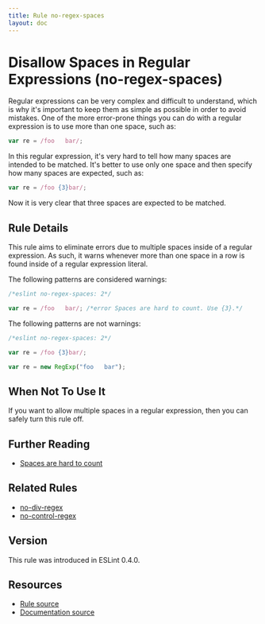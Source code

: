 ```yaml
---
title: Rule no-regex-spaces
layout: doc
---
```

<!-- Note: No pull requests accepted for this file. See README.md in the root directory for details. -->
# Disallow Spaces in Regular Expressions (no-regex-spaces)

Regular expressions can be very complex and difficult to understand, which is why it's important to keep them as simple as possible in order to avoid mistakes. One of the more error-prone things you can do with a regular expression is to use more than one space, such as:

```js
var re = /foo   bar/;
```

In this regular expression, it's very hard to tell how many spaces are intended to be matched. It's better to use only one space and then specify how many spaces are expected, such as:

```js
var re = /foo {3}bar/;
```

Now it is very clear that three spaces are expected to be matched.

## Rule Details

This rule aims to eliminate errors due to multiple spaces inside of a regular expression. As such, it warns whenever more than one space in a row is found inside of a regular expression literal.

The following patterns are considered warnings:

```js
/*eslint no-regex-spaces: 2*/

var re = /foo   bar/; /*error Spaces are hard to count. Use {3}.*/
```

The following patterns are not warnings:

```js
/*eslint no-regex-spaces: 2*/

var re = /foo {3}bar/;

var re = new RegExp("foo   bar");
```

## When Not To Use It

If you want to allow multiple spaces in a regular expression, then you can safely turn this rule off.

## Further Reading

* [Spaces are hard to count](http://jslinterrors.com/spaces-are-hard-to-count-use-a/)

## Related Rules

* [no-div-regex](no-div-regex)
* [no-control-regex](no-control-regex)

## Version

This rule was introduced in ESLint 0.4.0.

## Resources

* [Rule source](https://github.com/eslint/eslint/tree/master/lib/rules/no-regex-spaces.js)
* [Documentation source](https://github.com/eslint/eslint/tree/master/docs/rules/no-regex-spaces.md)
